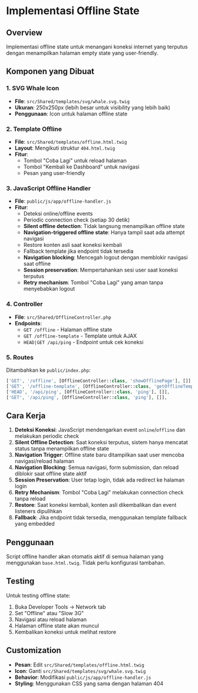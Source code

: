 # Implementasi Offline State

## Overview
Implementasi offline state untuk menangani koneksi internet yang terputus dengan menampilkan halaman empty state yang user-friendly.

## Komponen yang Dibuat

### 1. SVG Whale Icon
- **File**: `src/Shared/templates/svg/whale.svg.twig`
- **Ukuran**: 250x250px (lebih besar untuk visibility yang lebih baik)
- **Penggunaan**: Icon untuk halaman offline state

### 2. Template Offline
- **File**: `src/Shared/templates/offline.html.twig`
- **Layout**: Mengikuti struktur `404.html.twig`
- **Fitur**:
  - Tombol "Coba Lagi" untuk reload halaman
  - Tombol "Kembali ke Dashboard" untuk navigasi
  - Pesan yang user-friendly

### 3. JavaScript Offline Handler
- **File**: `public/js/app/offline-handler.js`
- **Fitur**:
  - Deteksi online/offline events
  - Periodic connection check (setiap 30 detik)
  - **Silent offline detection**: Tidak langsung menampilkan offline state
  - **Navigation-triggered offline state**: Hanya tampil saat ada attempt navigasi
  - Restore konten asli saat koneksi kembali
  - Fallback template jika endpoint tidak tersedia
  - **Navigation blocking**: Mencegah logout dengan memblokir navigasi saat offline
  - **Session preservation**: Mempertahankan sesi user saat koneksi terputus
  - **Retry mechanism**: Tombol "Coba Lagi" yang aman tanpa menyebabkan logout

### 4. Controller
- **File**: `src/Shared/OfflineController.php`
- **Endpoints**:
  - `GET /offline` - Halaman offline state
  - `GET /offline-template` - Template untuk AJAX
  - `HEAD|GET /api/ping` - Endpoint untuk cek koneksi

### 5. Routes
Ditambahkan ke `public/index.php`:
```php
['GET', '/offline', [OfflineController::class, 'showOfflinePage'], []],
['GET', '/offline-template', [OfflineController::class, 'getOfflineTemplate'], []],
['HEAD', '/api/ping', [OfflineController::class, 'ping'], []],
['GET', '/api/ping', [OfflineController::class, 'ping'], []],
```

## Cara Kerja

1. **Deteksi Koneksi**: JavaScript mendengarkan event `online`/`offline` dan melakukan periodic check
2. **Silent Offline Detection**: Saat koneksi terputus, sistem hanya mencatat status tanpa menampilkan offline state
3. **Navigation Trigger**: Offline state baru ditampilkan saat user mencoba navigasi/reload halaman
4. **Navigation Blocking**: Semua navigasi, form submission, dan reload diblokir saat offline state aktif
5. **Session Preservation**: User tetap login, tidak ada redirect ke halaman login
6. **Retry Mechanism**: Tombol "Coba Lagi" melakukan connection check tanpa reload
7. **Restore**: Saat koneksi kembali, konten asli dikembalikan dan event listeners dipulihkan
8. **Fallback**: Jika endpoint tidak tersedia, menggunakan template fallback yang embedded

## Penggunaan

Script offline handler akan otomatis aktif di semua halaman yang menggunakan `base.html.twig`. Tidak perlu konfigurasi tambahan.

## Testing

Untuk testing offline state:
1. Buka Developer Tools → Network tab
2. Set "Offline" atau "Slow 3G"
3. Navigasi atau reload halaman
4. Halaman offline state akan muncul
5. Kembalikan koneksi untuk melihat restore

## Customization

- **Pesan**: Edit `src/Shared/templates/offline.html.twig`
- **Icon**: Ganti `src/Shared/templates/svg/whale.svg.twig`
- **Behavior**: Modifikasi `public/js/app/offline-handler.js`
- **Styling**: Menggunakan CSS yang sama dengan halaman 404